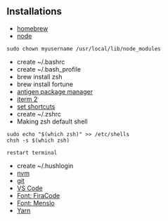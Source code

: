 ## Installations

- [homebrew](https://brew.sh/index_it.html)
- [node](https://nodejs.org/it/)
```
sudo chown myusername /usr/local/lib/node_modules
```
- create ~/.bashrc
- create ~/.bash_profile
- brew install zsh
- brew install fortune
- [antigen package manager](https://github.com/zsh-users/antigen)
- [iterm 2](https://www.iterm2.com/)
- [set shortcuts](https://stackoverflow.com/questions/6205157/iterm-2-how-to-set-keyboard-shortcuts-to-jump-to-beginning-end-of-line)
- create ~/.zshrc
- Making zsh default shell
```
sudo echo "$(which zsh)" >> /etc/shells
chsh -s $(which zsh)

restart terminal
```
- create ~/.hushlogin
- [nvm](https://github.com/creationix/nvm)
- [git](https://git-scm.com/)
- [VS Code](https://code.visualstudio.com/)
- [Font: FiraCode](https://github.com/tonsky/FiraCode)
- [Font: Menslo](https://github.com/powerline/fonts/blob/master/Meslo%20Slashed/Meslo%20LG%20M%20Regular%20for%20Powerline.ttf)
- [Yarn](https://yarnpkg.com/lang/en/docs/install/)
